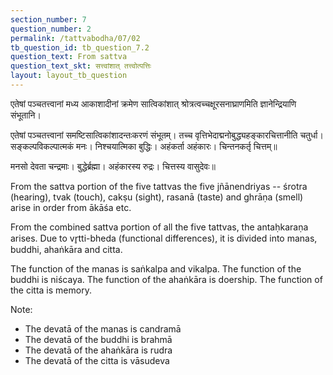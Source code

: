 ```yaml
---
section_number: 7
question_number: 2
permalink: /tattvabodha/07/02
tb_question_id: tb_question_7.2
question_text: From sattva
question_text_skt: सत्त्वांशात् तत्त्वोत्पत्तिः
layout: layout_tb_question
---
```


<!-- skt-start -->

एतेषां पञ्चतत्त्वानां मध्य आकाशादीनां क्रमेण सात्विकांशात् श्रोत्रत्वच्चक्षूरसनाघ्राणमिति ज्ञानेन्द्रियाणि संभूतानि।

एतेषां पञ्चतत्त्वानां समष्टिसात्विकांशादन्तःकरणं संभूतम्। तच्च वृत्तिभेदाद्मनोबुद्ध्यहङ्कारचित्तानीति चतुर्धा। सङ्कल्पविकल्पात्मकं मनः। निश्चयात्मिका बुद्धिः। अहंकर्ता अहंकारः। चिन्तनकर्तृ चित्तम्॥

<div class="footnote">
मनसो देवता चन्द्रमाः। बुद्धेर्ब्रह्मा। अहंकारस्य रुद्रः। चित्तस्य वासुदेवः॥
</div>

<!-- skt-end -->

<!-- eng-start -->

From the sattva portion of the five tattvas the five jñānendriyas -- śrotra (hearing), tvak (touch), cakṣu (sight), rasanā (taste) and ghrāṇa (smell) arise in order from ākāśa etc.

From the combined sattva portion of all the five tattvas, the antaḥkaraṇa arises. Due to vr̥tti-bheda (functional differences),
it is divided into manas, buddhi, ahaṅkāra and citta. 

The function of the manas is saṅkalpa and vikalpa. 
The function of the buddhi is niścaya. 
The function of the ahaṅkāra is doership.
The function of the citta is memory.

Note:
- The devatā of the manas is candramā
- The devatā of the buddhi is brahmā
- The devatā of the ahaṅkāra is rudra
- The devatā of the citta is vāsudeva
<!-- eng-end -->
